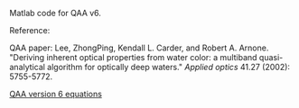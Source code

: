 Matlab code for QAA v6.

Reference:

QAA paper: Lee, ZhongPing, Kendall L. Carder, and Robert A. Arnone. "Deriving inherent optical properties from water color: a multiband quasi-analytical algorithm for optically deep waters." *Applied optics* 41.27 (2002): 5755-5772.

[QAA version 6 equations](https://www.ioccg.org/groups/Software_OCA/QAA_v6_2014209.pdf)

